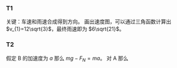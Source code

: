 ### T1
关键：车速和雨速合成得到方向。
画出速度图，可以通过三角函数计算出 $v_{1}=12\sqrt{3}$，最终雨速即为 $6\sqrt{21}$。
### T2
假定 B 的加速度为 $a$ 那么 $mg-F_N=ma$。
对 A 那么